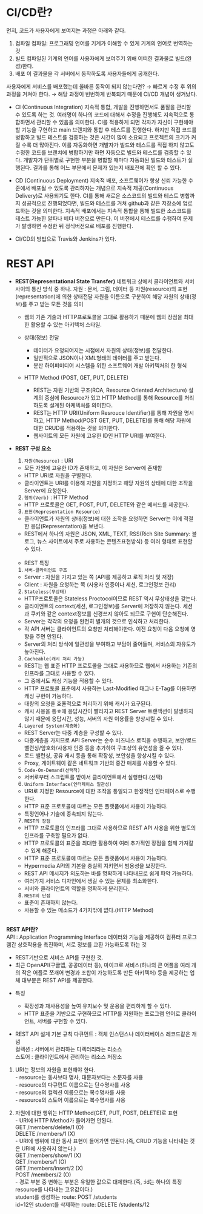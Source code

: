 # CI/CD란?
  먼저, 코드가 사용자에게 보여지는 과정은 아래와 같다.
  1. 컴파일
    컴파일: 프로그래밍 언어를 기계가 이해할 수 있게 기계의 언어로 번역하는 것
  2. 빌드 
    컴파일된 기계의 언어를 사용자에게 보여주기 위해 어떠한 결과물로 빌드(완성)한다.
  3. 배포
    이 결과물을 각 서버에서 동작하도록 사용자들에게 공개한다.

  사용자에게 서비스를 배포했는데 올바른 동작이 되지 않는다면?
  → 빠르게 수정 후 위의 과정을 거쳐야 한다.
  → 해당 과정이 빈번하게 반복되기 때문에 CI/CD 개념이 생겨났다.
  
  * CI (Continuous Integration)
  지속적 통합, 개발을 진행하면서도 품질을 관리할 수 있도록 하는 것.
  여러명이 하나의 코드에 대해서 수정을 진행해도 지속적으로 통합하면서 관리할 수 있음을 의미한다. CI를 적용하게 되면 각자가 자신이 구현해야 할 기능을 구현하고 main 브랜치와 통합 후 테스트를 진행한다. 하지만 직접 코드를 병합하고 빌드 테스트를 검증하는 것은 시간이 많이 소요되고 프로젝트의 크기가 커질 수록 더 많아진다. 이를 자동화하면 개발자가 빌드와 테스트를 직접 하지 않고도 수정한 코드를 브랜치에 병합하기만 하면 자동으로 빌드와 테스트를 검증할 수 있다. 
  개발자가 단위별로 구현한 부분을 병합할 때마다 자동화된 빌드와 테스트가 실행된다. 결과를 통해 어느 부분에서 문제가 있는지 배포전에 확인 할 수 있다. 

  * CD (Continuous Deployment)
  지속적 배포, 소프트웨어가 항상 신뢰 가능한 수준에서 배포될 수 있도록 관리하자는 개념으로 지속적 제공(Continuous Delivery)로 사용되기도 한다. CI를 통해 새로운 소스코드의 빌드와 테스트 병합까지 성공적으로 진행되었다면, 빌드와 테스트를 거쳐 github과 같은 저장소에 업로드하는 것을 의미한다. 지속적 배포에서는 지속적 통합을 통해 빌드한 소스코드를 테스트 가능한 알파나 베타 버전으로 만든다. 이 버전에서 테스트를 수행하여 문제가 발생하면 수정한 뒤 정식버전으로 배포를 진행한다. 

  * CI/CD의 방법으로 Travis와 Jenkins가 있다.

# REST API
  * **REST(Representational State Transfer)**
    네트워크 상에서 클라이언트와 서버 사이의 통신 방식 중 하나.
    자원 : 문서, 그림, 데이터 등 
    자원(resource)의 표현(representation)에 의한 상태전달
    자원을 이름으로 구분하여 해당 자원의 상태(정보)를 주고 받는 모든 것을 의미
  
    * 웹의 기존 기술과 HTTP프로토콜을 그대로 활용하기 때문에 웹의 장점을 최대한 활용할 수 있는 아키텍처 스타일.

    * 상태(정보) 전달
      - 데이터가 요청되어지는 시점에서 자원의 상태(정보)를 전달한다.
      - 일반적으로 JSON이나 XML형태의 데이터를 주고 받는다.
      - 분산 하이퍼미디어 시스템을 위한 소프트웨어 개발 아키텍처의 한 형식

    * HTTP Method (POST, GET, PUT, DELETE)
      - REST는 자원 기반의 구조(ROA, Resource Oriented Architecture) 설계의 중심에 Resource가 있고 HTTP Method를 통해 Resource를 처리하도록 설계된 아케텍처를 의미한다.
      - REST는 HTTP URI(Uniform Resrouce Identifier)를 통해 자원을 명시하고, HTTP Method(POST GET, PUT, DELETE)를 통해 해당 자원에 대한 CRUD를 적용하는 것을 의미한다.
      - 웹사이트의 모든 자원에 고유한 ID인 HTTP URI를 부여한다.

  * **REST 구성 요소**
    1. `자원(Resource)` : URI 
      - 모든 자원에 고유한 ID가 존재하고, 이 자원은 Server에 존재함
      - HTTP URI로 자원을 구별한다.
      - 클라이언트는 URI를 이용해 자원을 지정하고 해당 자원의 상태에 대한 조작을 Server에 요청한다.<br>

    2. `행위(Verb)` : HTTP Method
      - HTTP 프로토콜은 GET, POST, PUT, DELETE와 같은 메서드를 제공한다.<br>

    3. `표현(Representation Resource)`
      - 클라이언트가 자원의 상태(정보)에 대한 조작을 요청하면 Server는 이에 적절한 응답(Representation)을 보낸다.
      - REST에서 하나의 자원은 JSON, XML, TEXT, RSS(Rich Site Summary: 블로그, 뉴스 사이트에서 주로 사용하는 콘텐츠표현방식) 등 여러 형태로 표현할 수 있다.<br><br>
    
    * REST 특징<br>
    1. `서버-클라이언트 구조`
      - Server : 자원을 가지고 있는 쪽 (API를 제공하고 로직 처리 및 저장)
      - Client : 자원을 요청하는 쪽 (사용자 인증이나 세션, 로그인정보 관리)<br>
    
    2. `Stateless(무상태)`
      - HTTP프로토콜은 Stateless Proctocol이므로 REST 역시 무상태성을 갖는다.
      - 클라이언트의 context(세션, 로그인정보)를 Server에 저장하지 않는다. 세션과 쿠키와 같은 context정보를 신경쓰지 않아도 되므로 구현이 단순해진다.
      - Server는 각각의 요청을 완전히 별개의 것으로 인식하고 처리한다.
      - 각 API 서버는 클라이언트의 요청만 처리해야한다. 이전 요청이 다음 요청에 영향을 주면 안된다.
      - Server의 처리 방식에 일관성을 부여하고 부담이 줄어들며, 서비스의 자유도가 높아진다.<br>

    3. `Cacheable(캐시 처리 가능)`
      - REST는 웹 표준 HTTP 프로토콜을 그대로 사용하므로 웹에서 사용하는 기존의 인프라를 그대로 사용할 수 있다.
      - 그 중에서도 캐싱 기능을 적용할 수 있다.
      - HTTP 프로토콜 표준에서 사용하는 Last-Modified 태그나 E-Tag를 이용하면 캐싱 구현이 가능하다.
      - 대량의 요청을 효율적으로 처리하기 위해 캐시가 요구된다.
      - 캐시 사용을 통ㅎ애 응답시간이 빨라지고 REST Server 트랜잭션이 발생하지 않기 때문에 응답시간, 성능, 서버의 자원 이용률을 향상시킬 수 있다.<br>

    4. `Layered System(계층화)`
      - REST Server는 다중 계층을 구성할 수 있다.
      - 다중계층을 가지므로 API Server는 순수 비즈니스 로직을 수행하고, 보안/로드밸런싱/암호화/사용자 인증 등을 추가하여 구조상의 유연성을 줄 수 있다.
      - 로드 밸런싱, 공유 캐시 등을 통해 확장성, 보안성을 향상시킬 수 있다.
      - Proxy, 게이트웨이 같은 네트워크 기반의 중간 매체를 사용할 수 있다.<br>

    5. `Code-On-Demand(선택적)`
      - 서버로부터 스크립트를 받아서 클라이언트에서 실행한다.(선택)<br>

    6. `Uniform Interface(인터페이스 일관성)`
      - URI로 지정한 Resource에 대한 조작을 통일되고 한정적인 인터페이스로 수행한다.
      - HTTP 표준 프로토콜에 따르는 모든 플랫폼에서 사용이 가능하다.
      - 특정언어나 기술에 종속되지 않는다.<br>

    7. `REST의 장점`
      - HTTP 프로토콜의 인프라를 그대로 사용하므로 REST API 사용을 위한 별도의 인프라를 구축할 필요가 없다.
      - HTTP 프로토콜의 표준을 최대한 활용하여 여러 추가적인 장점을 함께 가져갈 수 있게 해준다.
      - HTTP 표준 프로토콜에 따르는 모든 플랫폼에서 사용이 가능하다.
      - Hypermedia API의 기본을 충실히 지키면서 범용성을 보장한다.
      - REST API 메시지가 의도하는 바를 명확하게 나타내므로 쉽게 파악 가능하다.
      - 여러가지 서비스 디자인에서 생길 수 있는 문제를 최소화한다.
      - 서버와 클라이언트의 역할을 명확하게 분리한다.<br>

    8. `REST의 단점`
      - 표준이 존재하지 않는다.
      - 사용할 수 있는 메소드가 4가지밖에 없다.(HTTP Method)<br><br>

  **REST API란?** <br>
  API : Application Programming Interface 
  데이터와 기능을 제공하여 컴퓨터 프로그램간 상호작용을 촉진하며, 서로 정보를 교환 가능하도록 하는 것

  - REST기반으로 서비스 API를 구현한 것.
  - 최근 OpenAPI(구글맵, 공공데이터 등), 마이크로 서비스(하나의 큰 어플을 여러 개의 작은 어플로 쪼개어 변경과 조합이 가능하도록 만든 아키텍처) 등을 제공하는 업체 대부분은 REST API를 제공한다.

  * 특징
    - 확장성과 재사용성을 높여 유지보수 및 운용을 편리하게 할 수 있다.
    - HTTP 표준을 기반으로 구현하므로 HTTP를 지원하는 프로그램 언어로 클라이언트, 서버를 구현할 수 있다.

  * REST API 설계 기본 규칙
  다큐먼트 : 객체 인스턴스나 데이터베이스 레코드같은 개념 <br>
  컬렉션 : 서버에서 관리하는 디렉터리라는 리소스 <br>
  스토어 : 클라이언트에서 관리하는 리소스 저장소 <br>
  
  1. URI는 정보의 자원을 표현해야 한다.<br>
    - resource는 동사보다 명사, 대문자보다는 소문자를 사용<br>
    - resource의 다큐먼트 이름으로는 단수명사를 사용<br>
    - resource의 컬렉션 이름으로는 복수명사를 사용<br>
    - resource의 스토어 이름으로는 복수명사를 사용<br>

  2. 자원에 대한 행위는 HTTP Method(GET, PUT, POST, DELETE)로 표현<br>
    - URI에 HTTP Method가 들어가면 안된다.<br>
      GET /members/delete/1 (O)<br>
      DELETE /members/1 (X)<br>
    - URI에 행위에 대한 동사 표현이 들어가면 안된다.(즉, CRUD 기능을 나타내는 것은 URI에 사용하지 않는다.)<br>
      GET /members/show/1 (X) <br>
      GET /members/1 (O)<br>
      GET /members/insert/2 (X)<br>
      POST /members/2 (O)<br>
    - 경로 부분 중 변하는 부분은 유일한 값으로 대체한다.(즉, :id는 하나의 특정 resource를 나타내는 고유값이다.)<br>
      student를 생성하는 route: POST /students<br>
      id=12인 student를 삭제하는 route: DELETE /students/12<br>